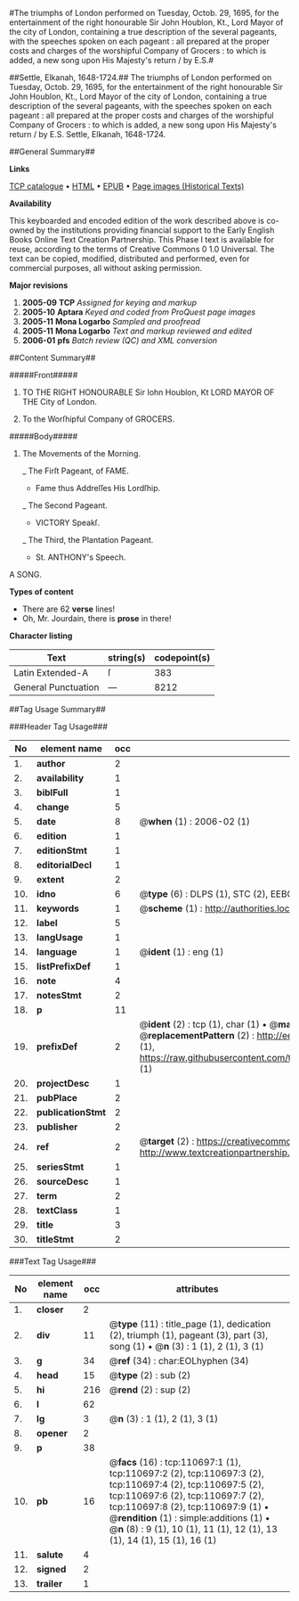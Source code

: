 #The triumphs of London performed on Tuesday, Octob. 29, 1695, for the entertainment of the right honourable Sir John Houblon, Kt., Lord Mayor of the city of London, containing a true description of the several pageants, with the speeches spoken on each pageant : all prepared at the proper costs and charges of the worshipful Company of Grocers : to which is added, a new song upon His Majesty's return / by E.S.#

##Settle, Elkanah, 1648-1724.##
The triumphs of London performed on Tuesday, Octob. 29, 1695, for the entertainment of the right honourable Sir John Houblon, Kt., Lord Mayor of the city of London, containing a true description of the several pageants, with the speeches spoken on each pageant : all prepared at the proper costs and charges of the worshipful Company of Grocers : to which is added, a new song upon His Majesty's return / by E.S.
Settle, Elkanah, 1648-1724.

##General Summary##

**Links**

[TCP catalogue](http://www.ota.ox.ac.uk/tcp/)  • 
[HTML](http://tei.it.ox.ac.uk/tcp/Texts-HTML/free/A59/A59354.html)  • 
[EPUB](http://tei.it.ox.ac.uk/tcp/Texts-EPUB/free/A59/A59354.epub) • 
[Page images (Historical Texts)](https://data.historicaltexts.jisc.ac.uk/view?pubId=eebo-31355821e&pageId=eebo-31355821e-110697-1)

**Availability**

This keyboarded and encoded edition of the
	       work described above is co-owned by the institutions
	       providing financial support to the Early English Books
	       Online Text Creation Partnership. This Phase I text is
	       available for reuse, according to the terms of Creative
	       Commons 0 1.0 Universal. The text can be copied,
	       modified, distributed and performed, even for
	       commercial purposes, all without asking permission.

**Major revisions**

1. __2005-09__ __TCP__ *Assigned for keying and markup*
1. __2005-10__ __Aptara__ *Keyed and coded from ProQuest page images*
1. __2005-11__ __Mona Logarbo__ *Sampled and proofread*
1. __2005-11__ __Mona Logarbo__ *Text and markup reviewed and edited*
1. __2006-01__ __pfs__ *Batch review (QC) and XML conversion*

##Content Summary##

#####Front#####

1. TO THE
RIGHT HONOURABLE
Sir Iohn Houblon, Kt
LORD MAYOR
OF THE
City of London.

1. To the Worſhipful Company of
GROCERS.

#####Body#####

1. The Movements of the Morning.

    _ The Firſt Pageant, of FAME.

      * Fame thus Addreſſes His Lordſhip.

    _ The Second Pageant.

      * VICTORY Speakſ.

    _ The Third, the Plantation Pageant.

      * St. ANTHONY's Speech.

A SONG.

**Types of content**

  * There are 62 **verse** lines!
  * Oh, Mr. Jourdain, there is **prose** in there!

**Character listing**


|Text|string(s)|codepoint(s)|
|---|---|---|
|Latin Extended-A|ſ|383|
|General Punctuation|—|8212|

##Tag Usage Summary##

###Header Tag Usage###

|No|element name|occ|attributes|
|---|---|---|---|
|1.|__author__|2||
|2.|__availability__|1||
|3.|__biblFull__|1||
|4.|__change__|5||
|5.|__date__|8| @__when__ (1) : 2006-02 (1)|
|6.|__edition__|1||
|7.|__editionStmt__|1||
|8.|__editorialDecl__|1||
|9.|__extent__|2||
|10.|__idno__|6| @__type__ (6) : DLPS (1), STC (2), EEBO-CITATION (1), OCLC (1), VID (1)|
|11.|__keywords__|1| @__scheme__ (1) : http://authorities.loc.gov/ (1)|
|12.|__label__|5||
|13.|__langUsage__|1||
|14.|__language__|1| @__ident__ (1) : eng (1)|
|15.|__listPrefixDef__|1||
|16.|__note__|4||
|17.|__notesStmt__|2||
|18.|__p__|11||
|19.|__prefixDef__|2| @__ident__ (2) : tcp (1), char (1)  •  @__matchPattern__ (2) : ([0-9\-]+):([0-9IVX]+) (1), (.+) (1)  •  @__replacementPattern__ (2) : http://eebo.chadwyck.com/downloadtiff?vid=$1&page=$2 (1), https://raw.githubusercontent.com/textcreationpartnership/Texts/master/tcpchars.xml#$1 (1)|
|20.|__projectDesc__|1||
|21.|__pubPlace__|2||
|22.|__publicationStmt__|2||
|23.|__publisher__|2||
|24.|__ref__|2| @__target__ (2) : https://creativecommons.org/publicdomain/zero/1.0/ (1), http://www.textcreationpartnership.org/docs/. (1)|
|25.|__seriesStmt__|1||
|26.|__sourceDesc__|1||
|27.|__term__|2||
|28.|__textClass__|1||
|29.|__title__|3||
|30.|__titleStmt__|2||


###Text Tag Usage###

|No|element name|occ|attributes|
|---|---|---|---|
|1.|__closer__|2||
|2.|__div__|11| @__type__ (11) : title_page (1), dedication (2), triumph (1), pageant (3), part (3), song (1)  •  @__n__ (3) : 1 (1), 2 (1), 3 (1)|
|3.|__g__|34| @__ref__ (34) : char:EOLhyphen (34)|
|4.|__head__|15| @__type__ (2) : sub (2)|
|5.|__hi__|216| @__rend__ (2) : sup (2)|
|6.|__l__|62||
|7.|__lg__|3| @__n__ (3) : 1 (1), 2 (1), 3 (1)|
|8.|__opener__|2||
|9.|__p__|38||
|10.|__pb__|16| @__facs__ (16) : tcp:110697:1 (1), tcp:110697:2 (2), tcp:110697:3 (2), tcp:110697:4 (2), tcp:110697:5 (2), tcp:110697:6 (2), tcp:110697:7 (2), tcp:110697:8 (2), tcp:110697:9 (1)  •  @__rendition__ (1) : simple:additions (1)  •  @__n__ (8) : 9 (1), 10 (1), 11 (1), 12 (1), 13 (1), 14 (1), 15 (1), 16 (1)|
|11.|__salute__|4||
|12.|__signed__|2||
|13.|__trailer__|1||
